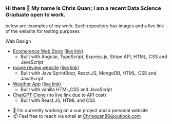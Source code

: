 ### Hi there 👋 My name Is Chris Quan; I am a recent Data Science Graduate open to work.

below are examples of my work. Each repository has images and a live link of the website for testing purposes

Web Design
* [Ecomerence Web Store](https://github.com/Chris-Quan/Ecom-Web-Store) ([live link](https://cq-ecom-store.netlify.app))
  * Built with Angular, TypeScript, Express.js, Stripe API, HTML, CSS and JavaScript 
* [movie review website](https://github.com/Chris-Quan/movie-website) ([live link](https://cq-movie-website.netlify.app/))
  * Built with Java SprintBoot, React.JS, MongoDB, HTML, CSS and JavaScript 
* [Weather App](https://github.com/Chris-Quan/Weather-App) ([live link](cq-weather-app.netlify.app))
  * Built with vanilla HTML,CSS and JavaScript
* [ChatGPT Clone](https://github.com/Chris-Quan/ChatGPT-Clone) (no live link due to API cost)
  * Built with React.JS, HTML and CSS

- 🔭 I’m currently working on a vue project and a personal website
- 📫 Feel free to reach via email at Chrisquan86@outlook.com
<!--
**Chris-Quan/Chris-Quan** is a ✨ _special_ ✨ repository because its `README.md` (this file) appears on your GitHub profile.

Here are some ideas to get you started:

- 🔭 I’m currently working on ...
- 🌱 I’m currently learning ...
- 👯 I’m looking to collaborate on ...
- 🤔 I’m looking for help with ...
- 💬 Ask me about ...
- 📫 How to reach me: ...
- 😄 Pronouns: ...
- ⚡ Fun fact: ...
-->

